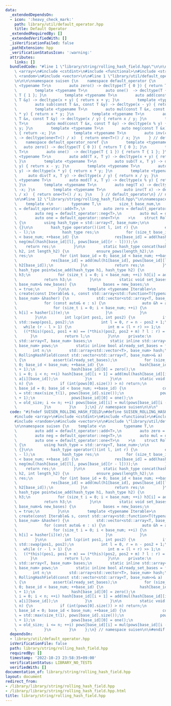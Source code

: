 ```yaml
---
data:
  _extendedDependsOn:
  - icon: ':heavy_check_mark:'
    path: library/util/default_operator.hpp
    title: Default Operator
  _extendedRequiredBy: []
  _extendedVerifiedWith: []
  _isVerificationFailed: false
  _pathExtension: hpp
  _verificationStatusIcon: ':warning:'
  attributes:
    links: []
  bundledCode: "#line 1 \"library/string/rolling_hash_field.hpp\"\n\n\n\n#include\
    \ <array>\n#include <cstdint>\n#include <functional>\n#include <string>\n#include\
    \ <random>\n#include <vector>\n\n#line 1 \"library/util/default_operator.hpp\"\
    \n\n\n\nnamespace suisen {\n    namespace default_operator {\n        template\
    \ <typename T>\n        auto zero() -> decltype(T { 0 }) { return T { 0 }; }\n\
    \        template <typename T>\n        auto one()  -> decltype(T { 1 }) { return\
    \ T { 1 }; }\n        template <typename T>\n        auto add(const T &x, const\
    \ T &y) -> decltype(x + y) { return x + y; }\n        template <typename T>\n\
    \        auto sub(const T &x, const T &y) -> decltype(x - y) { return x - y; }\n\
    \        template <typename T>\n        auto mul(const T &x, const T &y) -> decltype(x\
    \ * y) { return x * y; }\n        template <typename T>\n        auto div(const\
    \ T &x, const T &y) -> decltype(x / y) { return x / y; }\n        template <typename\
    \ T>\n        auto mod(const T &x, const T &y) -> decltype(x % y) { return x %\
    \ y; }\n        template <typename T>\n        auto neg(const T &x) -> decltype(-x)\
    \ { return -x; }\n        template <typename T>\n        auto inv(const T &x)\
    \ -> decltype(one<T>() / x)  { return one<T>() / x; }\n    } // default_operator\n\
    \    namespace default_operator_noref {\n        template <typename T>\n     \
    \   auto zero() -> decltype(T { 0 }) { return T { 0 }; }\n        template <typename\
    \ T>\n        auto one()  -> decltype(T { 1 }) { return T { 1 }; }\n        template\
    \ <typename T>\n        auto add(T x, T y) -> decltype(x + y) { return x + y;\
    \ }\n        template <typename T>\n        auto sub(T x, T y) -> decltype(x -\
    \ y) { return x - y; }\n        template <typename T>\n        auto mul(T x, T\
    \ y) -> decltype(x * y) { return x * y; }\n        template <typename T>\n   \
    \     auto div(T x, T y) -> decltype(x / y) { return x / y; }\n        template\
    \ <typename T>\n        auto mod(T x, T y) -> decltype(x % y) { return x % y;\
    \ }\n        template <typename T>\n        auto neg(T x) -> decltype(-x) { return\
    \ -x; }\n        template <typename T>\n        auto inv(T x) -> decltype(one<T>()\
    \ / x)  { return one<T>() / x; }\n    } // default_operator\n} // namespace suisen\n\
    \n\n#line 12 \"library/string/rolling_hash_field.hpp\"\n\nnamespace suisen {\n\
    \    template <\n        typename T,\n        size_t base_num,\n        auto add\
    \ = default_operator::add<T>,\n        auto zero = default_operator::zero<T>,\n\
    \        auto neg = default_operator::neg<T>,\n        auto mul = default_operator::mul<T>,\n\
    \        auto one = default_operator::one<T>\n    >\n    struct RollingHashField\
    \ {\n        using hash_type = std::array<T, base_num>;\n\n        RollingHashField()\
    \ {}\n\n        hash_type operator()(int l, int r) {\n            ensure_pows(r\
    \ - l);\n            hash_type res;\n            for (size_t base_id = 0; base_id\
    \ < base_num; ++base_id) {\n                res[base_id] = add(hash[base_id][r],\
    \ neg(mul(hash[base_id][l], pows[base_id][r - l])));\n            }\n        \
    \    return res;\n        }\n\n        static hash_type concat(hash_type h1, hash_type\
    \ h2, int length_h2) {\n            ensure_pows(length_h2);\n            hash_type\
    \ res;\n            for (int base_id = 0; base_id < base_num; ++base_id) {\n \
    \               res[base_id] = add(mul(h1[base_id], pows[base_id][length_h2]),\
    \ h2[base_id]);\n            }\n            return res;\n        }\n        static\
    \ hash_type pointwise_add(hash_type h1, hash_type h2) {\n            hash_type\
    \ h3;\n            for (size_t i = 0; i < base_num; ++i) h3[i] = add(h1[i], h2[i]);\n\
    \            return h3;\n        }\n\n        static void set_bases(const std::array<T,\
    \ base_num>& new_bases) {\n            bases = new_bases;\n            already_set_bases\
    \ = true;\n        }\n\n        template <typename Iterable>\n        static RollingHashField\
    \ create(const Iterable& s, const std::array<std::function<T(typename Iterable::value_type)>,\
    \ base_num> &hasher) {\n            std::vector<std::array<T, base_num>> a;\n\
    \            for (const auto& e : s) {\n                auto &h = a.emplace_back();\n\
    \                for (size_t i = 0; i < base_num; ++i) {\n                   \
    \ h[i] = hasher[i](e);\n                }\n            }\n            return RollingHashField(a);\n\
    \        }\n\n        int lcp(int pos1, int pos2) {\n            if (pos1 > pos2)\
    \ std::swap(pos1, pos2);\n            int l = 0, r = n - pos2 + 1;\n         \
    \   while (r - l > 1) {\n                int m = (l + r) >> 1;\n             \
    \   ((*this)(pos1, pos1 + m) == (*this)(pos2, pos2 + m) ? l : r) = m;\n      \
    \      }\n            return l;\n        }\n\n    private:\n        static inline\
    \ std::array<T, base_num> bases;\n        static inline std::array<std::vector<T>,\
    \ base_num> pows;\n        static inline bool already_set_bases = false;\n\n \
    \       int n;\n        std::array<std::vector<T>, base_num> hash;\n\n       \
    \ RollingHashField(const std::vector<std::array<T, base_num>>& a) : n(a.size())\
    \ {\n            assert(already_set_bases);\n            for (size_t base_id =\
    \ 0; base_id < base_num; ++base_id) {\n                hash[base_id].resize(n\
    \ + 1);\n                hash[base_id][0] = zero();\n                for (int\
    \ i = 0; i < n; ++i) hash[base_id][i + 1] = add(mul(hash[base_id][i], bases[base_id]),\
    \ a[i][base_id]);\n            }\n        }\n\n        static void ensure_pows(int\
    \ n) {\n            if (int(pows[0].size()) > n) return;\n            for (size_t\
    \ base_id = 0; base_id < base_num; ++base_id) {\n                const int old_size\
    \ = std::max(size_t(1), pows[base_id].size());\n                pows[base_id].resize(n\
    \ + 1);\n                pows[base_id][0] = one();\n                for (int i\
    \ = old_size; i <= n; ++i) pows[base_id][i] = mul(pows[base_id][i - 1], bases[base_id]);\n\
    \            }\n        }\n    };\n} // namespace suisen\n\n\n"
  code: "#ifndef SUISEN_ROLLING_HASH_FIELD\n#define SUISEN_ROLLING_HASH_FIELD\n\n\
    #include <array>\n#include <cstdint>\n#include <functional>\n#include <string>\n\
    #include <random>\n#include <vector>\n\n#include \"library/util/default_operator.hpp\"\
    \n\nnamespace suisen {\n    template <\n        typename T,\n        size_t base_num,\n\
    \        auto add = default_operator::add<T>,\n        auto zero = default_operator::zero<T>,\n\
    \        auto neg = default_operator::neg<T>,\n        auto mul = default_operator::mul<T>,\n\
    \        auto one = default_operator::one<T>\n    >\n    struct RollingHashField\
    \ {\n        using hash_type = std::array<T, base_num>;\n\n        RollingHashField()\
    \ {}\n\n        hash_type operator()(int l, int r) {\n            ensure_pows(r\
    \ - l);\n            hash_type res;\n            for (size_t base_id = 0; base_id\
    \ < base_num; ++base_id) {\n                res[base_id] = add(hash[base_id][r],\
    \ neg(mul(hash[base_id][l], pows[base_id][r - l])));\n            }\n        \
    \    return res;\n        }\n\n        static hash_type concat(hash_type h1, hash_type\
    \ h2, int length_h2) {\n            ensure_pows(length_h2);\n            hash_type\
    \ res;\n            for (int base_id = 0; base_id < base_num; ++base_id) {\n \
    \               res[base_id] = add(mul(h1[base_id], pows[base_id][length_h2]),\
    \ h2[base_id]);\n            }\n            return res;\n        }\n        static\
    \ hash_type pointwise_add(hash_type h1, hash_type h2) {\n            hash_type\
    \ h3;\n            for (size_t i = 0; i < base_num; ++i) h3[i] = add(h1[i], h2[i]);\n\
    \            return h3;\n        }\n\n        static void set_bases(const std::array<T,\
    \ base_num>& new_bases) {\n            bases = new_bases;\n            already_set_bases\
    \ = true;\n        }\n\n        template <typename Iterable>\n        static RollingHashField\
    \ create(const Iterable& s, const std::array<std::function<T(typename Iterable::value_type)>,\
    \ base_num> &hasher) {\n            std::vector<std::array<T, base_num>> a;\n\
    \            for (const auto& e : s) {\n                auto &h = a.emplace_back();\n\
    \                for (size_t i = 0; i < base_num; ++i) {\n                   \
    \ h[i] = hasher[i](e);\n                }\n            }\n            return RollingHashField(a);\n\
    \        }\n\n        int lcp(int pos1, int pos2) {\n            if (pos1 > pos2)\
    \ std::swap(pos1, pos2);\n            int l = 0, r = n - pos2 + 1;\n         \
    \   while (r - l > 1) {\n                int m = (l + r) >> 1;\n             \
    \   ((*this)(pos1, pos1 + m) == (*this)(pos2, pos2 + m) ? l : r) = m;\n      \
    \      }\n            return l;\n        }\n\n    private:\n        static inline\
    \ std::array<T, base_num> bases;\n        static inline std::array<std::vector<T>,\
    \ base_num> pows;\n        static inline bool already_set_bases = false;\n\n \
    \       int n;\n        std::array<std::vector<T>, base_num> hash;\n\n       \
    \ RollingHashField(const std::vector<std::array<T, base_num>>& a) : n(a.size())\
    \ {\n            assert(already_set_bases);\n            for (size_t base_id =\
    \ 0; base_id < base_num; ++base_id) {\n                hash[base_id].resize(n\
    \ + 1);\n                hash[base_id][0] = zero();\n                for (int\
    \ i = 0; i < n; ++i) hash[base_id][i + 1] = add(mul(hash[base_id][i], bases[base_id]),\
    \ a[i][base_id]);\n            }\n        }\n\n        static void ensure_pows(int\
    \ n) {\n            if (int(pows[0].size()) > n) return;\n            for (size_t\
    \ base_id = 0; base_id < base_num; ++base_id) {\n                const int old_size\
    \ = std::max(size_t(1), pows[base_id].size());\n                pows[base_id].resize(n\
    \ + 1);\n                pows[base_id][0] = one();\n                for (int i\
    \ = old_size; i <= n; ++i) pows[base_id][i] = mul(pows[base_id][i - 1], bases[base_id]);\n\
    \            }\n        }\n    };\n} // namespace suisen\n\n#endif // SUISEN_ROLLING_HASH_FIELD\n"
  dependsOn:
  - library/util/default_operator.hpp
  isVerificationFile: false
  path: library/string/rolling_hash_field.hpp
  requiredBy: []
  timestamp: '2022-10-23 23:58:35+09:00'
  verificationStatus: LIBRARY_NO_TESTS
  verifiedWith: []
documentation_of: library/string/rolling_hash_field.hpp
layout: document
redirect_from:
- /library/library/string/rolling_hash_field.hpp
- /library/library/string/rolling_hash_field.hpp.html
title: library/string/rolling_hash_field.hpp
---
```

